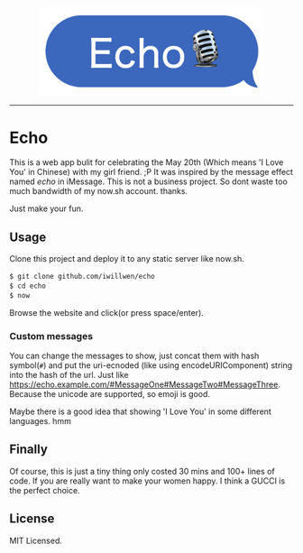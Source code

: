 <div style="width: 100%; text-align: center">
  <img src="images/logo.png" width="400" />
</div>

---

# Echo

This is a web app bulit for celebrating the May 20th (Which means 'I Love You' in Chinese) with my girl friend. ;P
It was inspired by the message effect named *echo* in iMessage.
This is not a business project. So dont waste too much bandwidth of my now.sh account. thanks.

Just make your fun.

## Usage

Clone this project and deploy it to any static server like now.sh.

```bash
$ git clone github.com/iwillwen/echo
$ cd echo
$ now
```

Browse the website and click(or press space/enter).

### Custom messages

You can change the messages to show, just concat them with hash symbol(`#`) and
put the uri-ecnoded (like using encodeURIComponent) string into the hash of the url.
Just like https://echo.example.com/#MessageOne#MessageTwo#MessageThree.
Because the unicode are supported, so emoji is good.

Maybe there is a good idea that showing 'I Love You' in some different languages. hmm

## Finally

Of course, this is just a tiny thing only costed 30 mins and 100+ lines of code.
If you are really want to make your women happy. I think a GUCCI is the perfect choice.

## License

MIT Licensed.